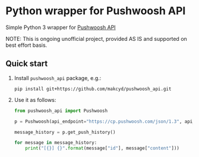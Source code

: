# Python wrapper for Pushwoosh API

Simple Python 3 wrapper for [Pushwoosh API](https://docs.pushwoosh.com/platform-docs/api-reference/)

NOTE: This is ongoing unofficial project, provided AS IS and supported on best effort basis.


Quick start
-----------

1. Install `pushwoosh_api` package, e.g.:

   ```shell
   pip install git+https://github.com/makcyd/pushwoosh_api.git
   ```

2. Use it as follows:

    ```python
    from pushwoosh_api import Pushwoosh
    
    p = Pushwoosh(api_endpoint="https://cp.pushwoosh.com/json/1.3", api_key="<YOUR KEY HERE>")
    
    message_history = p.get_push_history()
    
    for message in message_history:
        print("[{}] {}".format(message["id"], message["content"]))
    ```

